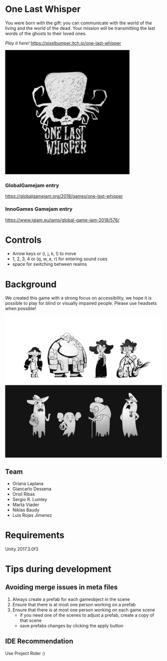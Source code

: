 # One Last Whisper
You were born with the gift: you can communicate with the world of the living and the world of the dead. Your mission will be transmitting the last words of the ghosts to their loved ones.

*Play it here!*
https://pixelbumper.itch.io/one-last-whisper

![game1](Documentation/Logo.png "One Last Whisper logo")

### GlobalGamejam entry
https://globalgamejam.org/2018/games/one-last-whisper

### InnoGames Gamejam entry
https://www.igjam.eu/jams/global-game-jam-2018/576/

# Controls
 - Arrow keys or (i, j, k, l) to move
 - 1, 2, 3, 4 or (q, w, e, r) for entering sound cues
 - space for switching between realms

# Background
We created this game with a strong focus on accessibility, we hope it is possible to play for blind or visually impaired people. Please use headsets when possible!

![game1](Documentation/Characters.png "Hand drawn characters")

## Team
 - Oriana Laplana
 - Giancarlo Dessena
 - Oriol Ribas
 - Sergio R. Lumley
 - Marta Viader    
 - Niklas Baudy
 - Luis Rojas Jimenez

# Requirements
Unity 2017.3.0f3

# Tips during development

## Avoiding merge issues in meta files
1. Always create a prefab for each gameobject in the scene
2. Ensure that there is at most one person working on a prefab
3. Ensure that there is at most one person working on each game scene
   * if you need one of the scenes to adjust a prefab, create a copy of that scene
   * save prefabs changes by clicking the apply button

## IDE Recommendation
Use Project Rider :)
